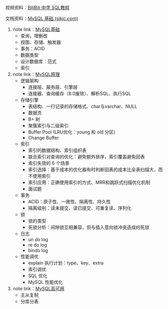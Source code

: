 视频资料：[BiliBili 中字 SQL教程](https://www.bilibili.com/video/BV1UE41147KC/?p=9&share_source=copy_web&vd_source=a37109c4e6370e2d7ea80031c171da1aa)

文档资料：[MySQL 基础 (sjkjc.com)](https://www.sjkjc.com/mysql/data-query/)


1. note link：[MySQL基础](https://github.com/YuqingXiong/database/blob/master/1_MySQL基础.md)
   - 查询，增删改
   - 视图、存储、触发器
   - 事务：ACID
   - 数据类型
   - 设计数据库：范式
   - 索引
2. note link：[MySQL原理](https://github.com/YuqingXiong/database/blob/master/2_MySQL原理.md)
   - 逻辑架构
     - 连接层、服务层、引擎层 
     - 连接器、查询缓存（8.0废除）、解析SQL、执行SQL
   - 存储引擎
     - 表结构、一行记录的存储格式、char与varchar、NULL
     - 数据页
     - B+ 树
     - 聚簇索引与二级索引
     - Buffer Pool (LRU优化：young 和 old 分区)
     - Change Buffer
   - 索引
     - 索引的数据结构、索引组织表
     - 联合索引对查询的优化：避免额外排序，索引覆盖避免回表
     - 索引失效的 6 个场景
     - 索引选择：基于成本的优化器有时判断回表的成本比全表扫描大，而不使用索引
     - 索引应用：正确使用索引的方式、MRR和跳跃式扫描优化机制
     - 面试题
   - 事务
     - ACID：原子性、一致性、隔离性、持久性
     - 隔离级别：读未提交、读已提交、可重复读、序列化
   - 锁
     - 锁的类型
     - 死锁分析：间隙锁互相兼容，但与插入意向锁冲突造成的死锁
   - 日志
     - un do log
     - re do log
     - bindo log
   - 性能调优
     - explain 执行计划：type、key、extra
     - 索引调优
     - SQL 优化
     - MySQL 性能优化
3. note link：[MySQL高可用](https://github.com/YuqingXiong/database/blob/master/3_MySQL高可用.md)
   - 主从复制 
   - 分库分表